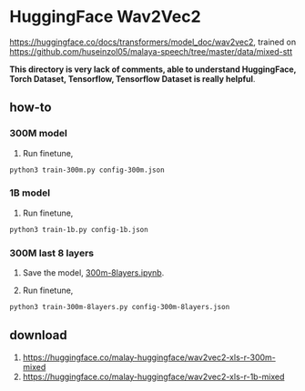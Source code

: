 # HuggingFace Wav2Vec2

https://huggingface.co/docs/transformers/model_doc/wav2vec2, trained on https://github.com/huseinzol05/malaya-speech/tree/master/data/mixed-stt

**This directory is very lack of comments, able to understand HuggingFace, Torch Dataset, Tensorflow, Tensorflow Dataset is really helpful**.

## how-to

### 300M model

1. Run finetune,

```bash
python3 train-300m.py config-300m.json
```

### 1B model

1. Run finetune,

```bash
python3 train-1b.py config-1b.json
```

### 300M last 8 layers

1. Save the model, [300m-8layers.ipynb](300m-8layers.ipynb).

2. Run finetune,

```bash
python3 train-300m-8layers.py config-300m-8layers.json
```

## download

1. https://huggingface.co/malay-huggingface/wav2vec2-xls-r-300m-mixed
2. https://huggingface.co/malay-huggingface/wav2vec2-xls-r-1b-mixed